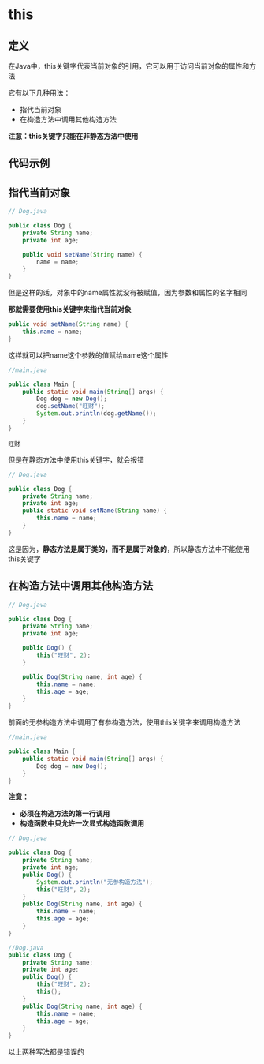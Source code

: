 # this

## 定义
在Java中，this关键字代表当前对象的引用，它可以用于访问当前对象的属性和方法

它有以下几种用法：

- 指代当前对象
- 在构造方法中调用其他构造方法

**注意：this关键字只能在非静态方法中使用**

## 代码示例

## 指代当前对象

```java
// Dog.java

public class Dog {
    private String name;
    private int age;

    public void setName(String name) {
        name = name;
    }
}
```

但是这样的话，对象中的name属性就没有被赋值，因为参数和属性的名字相同

**那就需要使用this关键字来指代当前对象**

```java
public void setName(String name) {
    this.name = name;
}
```

这样就可以把name这个参数的值赋给name这个属性

```java
//main.java

public class Main {
    public static void main(String[] args) {
        Dog dog = new Dog();
        dog.setName("旺财");
        System.out.println(dog.getName());
    }
}
```

```
旺财
```

但是在静态方法中使用this关键字，就会报错

```java
// Dog.java

public class Dog {
    private String name;
    private int age;
    public static void setName(String name) {
        this.name = name;
    }
}
```

这是因为，**静态方法是属于类的，而不是属于对象的**，所以静态方法中不能使用this关键字

## 在构造方法中调用其他构造方法

```java
// Dog.java

public class Dog {
    private String name;
    private int age;

    public Dog() {
        this("旺财", 2);
    }

    public Dog(String name, int age) {
        this.name = name;
        this.age = age;
    }
}
```

前面的无参构造方法中调用了有参构造方法，使用this关键字来调用构造方法

```java
//main.java

public class Main {
    public static void main(String[] args) {
        Dog dog = new Dog();
    }
}
```

**注意：**

- **必须在构造方法的第一行调用**
- **构造函数中只允许一次显式构造函数调用**


```java
// Dog.java

public class Dog {
    private String name;
    private int age;
    public Dog() {
        System.out.println("无参构造方法");
        this("旺财", 2);
    }
    public Dog(String name, int age) {
        this.name = name;
        this.age = age;
    }
}
```

```java
//Dog.java
public class Dog {
    private String name;
    private int age;
    public Dog() {
        this("旺财", 2);
        this();
    }
    public Dog(String name, int age) {
        this.name = name;
        this.age = age;
    }
}
```

以上两种写法都是错误的